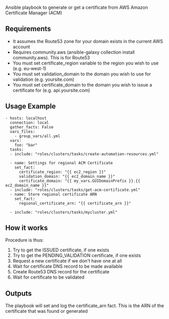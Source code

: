 Ansible playbook to generate or get a certificate from AWS Amazon Certificate Manager (ACM)

## Requirements

* It assumes the Route53 zone for your domain exists in the current AWS account
* Requires community.aws (ansible-galaxy collection install community.aws). This is for Route53
* You must set certificate_region variable to the region you wish to use (e.g. eu-west-1)
* You must set validation_domain to the domain you wish to use for validation (e.g. yoursite.com)
* You must set certificate_domain to the domain you wish to issue a certificate for (e.g. api.yoursite.com)

## Usage Example

```
- hosts: localhost
  connection: local
  gather_facts: False
  vars_files:
    - group_vars/all.yml
  vars:
    foo: "bar"
  tasks:
  - include: "roles/clusters/tasks/create-automation-resources.yml"

  - name: Settings for regional ACM Certificate
    set_fact:
      certificate_region: "{{ ec2_region }}"
      validation_domain: "{{ ec2_domain_name }}"
      certificate_domain: "{{ my_vars.GUIDomainPrefix }}.{{ ec2_domain_name }}"
  - include: "roles/clusters/tasks/get-acm-certificate.yml"
  - name: Store regional certificate ARN
    set_fact:
      regional_certificate_arn: "{{ certificate_arn }}"

  - include: "roles/clusters/tasks/mycluster.yml"
```

## How it works

Procedure is thus:

1. Try to get the ISSUED certificate, if one exists
2. Try to get the PENDING_VALIDATION certificate, if one exists
3. Request a new certificate if we don't have one at all
4. Wait for certificate DNS record to be made available
5. Create Route53 DNS record for the certificate
6. Wait for certificate to be validated

## Outputs

The playbook will set and log the certificate_arn fact. This is the ARN of the certificate that was found or generated
